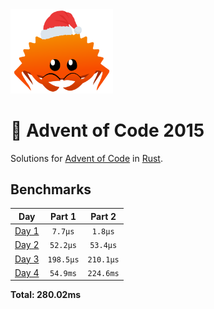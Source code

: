 <img src="./.assets/christmas_ferris.png" width="164">

# 🎄 Advent of Code 2015

Solutions for [Advent of Code](https://adventofcode.com/) in [Rust](https://www.rust-lang.org/).

<!--- advent_readme_stars table --->

<!--- benchmarking table --->
## Benchmarks

| Day | Part 1 | Part 2 |
| :---: | :---: | :---:  |
| [Day 1](./src/bin/01.rs) | `7.7µs` | `1.8µs` |
| [Day 2](./src/bin/02.rs) | `52.2µs` | `53.4µs` |
| [Day 3](./src/bin/03.rs) | `198.5µs` | `210.1µs` |
| [Day 4](./src/bin/04.rs) | `54.9ms` | `224.6ms` |

**Total: 280.02ms**
<!--- benchmarking table --->
